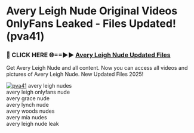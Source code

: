 # Avery Leigh Nude Original Videos 0nlyFans Leaked - Files Updated! (pva41)

<h3>🔴 CLICK HERE 🌐==►► <a href="https://tinyurl.com/5h6xmrr3" rel="nofollow">Avery Leigh Nude Updated Files</a></h3>

Get Avery Leigh Nude and all content. Now you can access all videos and pictures of Avery Leigh Nude. New Updated Files 2025!

[![pva41](https://i.imgur.com/KVD873Z.gif)](https://tinyurl.com/5h6xmrr3)
avery leigh nudes<br>
avery leigh onlyfans nude<br>
avery grace nude<br>
avery lynch nude<br>
avery woods nudes<br>
avery mia nudes<br>
avery leigh nude leak
